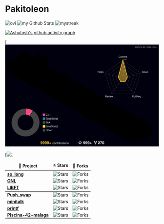 # Pakitoleon

<img align="center" src="https://github-readme-stats.vercel.app/api/top-langs?username=Pakitoleon&show_icons=true&locale=en&layout=compact&theme=chartreuse-dark" alt="ovi" />

<img align="center" src="https://github-readme-stats.vercel.app/api?username=Pakitoleon&include_all_commits=true&count_private=true&show_icons=true&line_height=20&title_color=2B5BBD&icon_color=1124BB&text_color=A1A1A1&bg_color=0,000000,130F40" alt="my Github Stats"/>

<img align="center" src="https://github-readme-streak-stats.herokuapp.com/?user=Pakitoleon&theme=tokyonight" alt="mystreak"/>
<br/>



<table>
  <thead align="center">
    <tr border: none;>
      <td><b>📘 Project</b></td>
      <td><b>⭐ Stars</b></td>
      <td><b>🤝 Forks</b></td>
    </tr>
  </thead>
  <tbody>
    <tr>
      <td><a href="https://github.com/Pakitoleon/so_long"><b>so_long</b></a></td>
      <td><img alt="Stars" src="https://img.shields.io/github/stars/Pakitoleon/so_long?style=flat-square&labelColor=343b41"/></td>
      <td><img alt="Forks" src="https://img.shields.io/github/forks/Pakitoleon/so_long?style=flat-square&labelColor=343b41"/></td>
    </tr>
    <tr>
      <td><a href="https://github.com/Pakitoleon/get-next-line-42-malaga"><b>GNL</b></a></td>
      <td><img alt="Stars" src="https://img.shields.io/github/stars/Pakitoleon/get_next_line-42-malaga?style=flat-square&labelColor=343b41"/></td>
      <td><img alt="Forks" src="https://img.shields.io/github/forks/Pakitoleon/get_next_line-42-malaga?style=flat-square&labelColor=343b41"/></td>
    </tr>
    <tr>
      <td><a href="https://github.com/Pakitoleon/libft-42-malaga"><b>LIBFT</b></a></td>
      <td><img alt="Stars" src="https://img.shields.io/github/stars/Pakitoleon/libft-42-malaga?style=flat-square&labelColor=343b41"/></td>
      <td><img alt="Forks" src="https://img.shields.io/github/forks/Pakitoleon/libft-42-malaga?style=flat-square&labelColor=343b41"/></td>
    </tr>
      <tbody>
    <tr>
      <td><a href="https://github.com/Pakitoleon/Push_swap"><b>Push_swap</b></a></td>
      <td><img alt="Stars" src="https://img.shields.io/github/stars/Pakitoleon/Push_swap?style=flat-square&labelColor=343b41"/></td>
      <td><img alt="Forks" src="https://img.shields.io/github/forks/Pakitoleon/Push_swap?style=flat-square&labelColor=343b41"/></td>
    </tr>
    <tr>
      <td><a href="https://github.com/Pakitoleon/minitalk"><b>minitalk</b></a></td>
      <td><img alt="Stars" src="https://img.shields.io/github/stars/Pakitoleon/minitalk?style=flat-square&labelColor=343b41"/></td>
      <td><img alt="Forks" src="https://img.shields.io/github/forks/Pakitoleon/minitalk?style=flat-square&labelColor=343b41"/></td>
    </tr>
    <tr>
      <td><a href="https://github.com/Pakitoleon/printft-42-malaga"><b>printf</b></a></td>
      <td><img alt="Stars" src="https://img.shields.io/github/stars/Pakitoleon/printft-42-malaga?style=flat-square&labelColor=343b41"/></td>
      <td><img alt="Forks" src="https://img.shields.io/github/forks/Pakitoleon/printft-42-malaga?style=flat-square&labelColor=343b41"/></td>
    </tr>
    <tr>
      <td><a href="https://github.com/Pakitoleon/Piscina-42-malaga"><b>Piscina-42-malaga</b></a></td>
      <td><img alt="Stars" src="https://img.shields.io/github/stars/Pakitoleon/Piscina-42-malaga?style=flat-square&labelColor=343b41"/></td>
      <td><img alt="Forks" src="https://img.shields.io/github/forks/Pakitoleon/Piscina-42-malaga?style=flat-square&labelColor=343b41"/></td>
    </tr>
  <tr>

  [![Ashutosh's github activity graph](https://github-readme-activity-graph.vercel.app/graph?username=Pakitoleon&theme=github-compact)](https://github.com/ashutosh00710/github-readme-activity-graph)

  [![](https://github.com/Pakitoleon/Pakitoleon/blob/master/profile.svg)

  </tr>
  
  [![](https://github.com/Pakitoleon/Pakitoleon/blob/master/workflows/snake.yml).  

  <tr/>
  </tbody>
</table>
